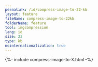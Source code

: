 ```yaml
---
permalink: /id/compress-image-to-22-kb
layout: feature
fileName: compress-image-to-22kb
folderName: feature
tool: imgcompression
lang: id
size: 22
type: kb
nointernationalization: true
---
```

{%- include compress-image-to-X.html -%}       
